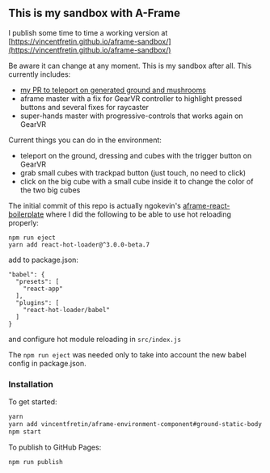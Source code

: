 ## This is my sandbox with A-Frame

I publish some time to time a working version at
[https://vincentfretin.github.io/aframe-sandbox/](https://vincentfretin.github.io/aframe-sandbox/)

Be aware it can change at any moment. This is my sandbox after all.
This currently includes:

- [my PR to teleport on generated ground and mushrooms](https://github.com/feiss/aframe-environment-component/pull/21)
- aframe master with a fix for GearVR controller to highlight pressed buttons and several fixes for raycaster
- super-hands master with progressive-controls that works again on GearVR

Current things you can do in the environment:

- teleport on the ground, dressing and cubes with the trigger button on GearVR
- grab small cubes with trackpad button (just touch, no need to click)
- click on the big cube with a small cube inside it to change the color of the two big cubes


The initial commit of this repo is actually
ngokevin's [aframe-react-boilerplate](https://github.com/ngokevin/aframe-react-boilerplate)
where I did the following to be able to use hot reloading properly:

    npm run eject
    yarn add react-hot-loader@^3.0.0-beta.7

add to package.json:

    "babel": {
      "presets": [
        "react-app"
      ],
      "plugins": [
        "react-hot-loader/babel"
      ]
    }

and configure hot module reloading in `src/index.js`

The `npm run eject` was needed only to take into account the new babel config
in package.json.

### Installation

To get started:

```bash
yarn
yarn add vincentfretin/aframe-environment-component#ground-static-body
npm start
```

To publish to GitHub Pages:

```bash
npm run publish
```
